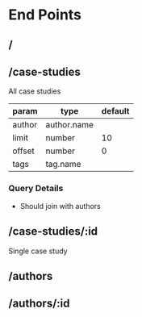 # End Points

## /

## /case-studies

All case studies

| **param** | **type**    | **default** |
| --------- | ----------- | ----------- |
| author    | author.name |             |
| limit     | number      | 10          |
| offset    | number      | 0           |
| tags      | tag.name    |             |

### Query Details

-   Should join with authors

## /case-studies/:id

Single case study

## /authors

## /authors/:id
